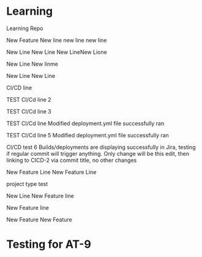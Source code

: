 # Learning
Learning Repo

New Feature
New line
new line
new line

New Line
New Line
New LineNew Lione

New Line
New linme

New Line
New Line


CI/CD line

TEST CI/Cd line 2

TEST CI/Cd line 3

TEST CI/Cd line
Modified deployment.yml file successfully ran

TEST CI/Cd line 5
Modified deployment.yml file successfully ran

CI/CD test 6
Builds/deployments are displaying successfully in Jira, testing if regular commit will trigger anything.
Only change will be this edit, then linking to CICD-2 via commit title, no other changes



New Feature Line
New Feature Line

project type test

New Line
New Feature line

New Feature line

New Feature
New Feature

Testing for AT-9
=======
